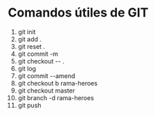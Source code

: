 # Comandos útiles de GIT

1. git init
2. git add . 
3. git reset .
4. git commit -m
5. git checkout -- .
6. git log
7. git commit --amend
8. git checkout b rama-heroes
9. git checkout master
10. git branch -d rama-heroes
11. git push

